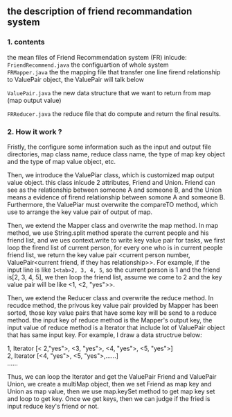 ## the description of friend recommandation system

### 1. contents
the mean files of Friend Recommendation system (FR) inlcude:<br>
`FriendRecommend.java` the configuartion of whole system<br>
`FRMapper.java` the the mapping file that transfer one line firend relationship to ValuePair object, the ValuePair will talk below<br>

`ValuePair.java` the new data structure that we want to return from map (map output value)<br>

`FRReducer.java` the reduce file that do compute and return the final results.<br>


### 2. How it work ?



Fristly, the configure some information such as the input and output file directories, map class name, reduce class name, the type of map key object and the type of map value object, etc.<br>


Then, we introduce the ValuePiar class, which is customized map output value object. this class inlcude 2 attributes, Friend and Union. Friend can see as the relationship between someone A and someone B, and the Union means a evidence of firend relationship between somone A and someone B. Furthermore, the ValuePiar must overwrite the compareTO method, which use to arrange the key value pair of output of map. <br>


Then, we extend the Mapper class and overwrite the map method. In map method, we use String.split method sperate the current people and his friend list, and we ues context.write to write  key value pair for tasks, we first loop the firend list of current person, for every one who is in current people friend list, we return the key value pair <current person number, ValuePair<current friend, if they has relationship>>. For example, if the input line is like `1<tab>2, 3, 4, 5`, so the current person is 1 and the friend is[2, 3, 4, 5], we then loop the friend list, assume we come to 2 and the key value pair will be like <1, <2, "yes">>.<br>


Then, we extend the Reducer class and overwrite the reduce method. In recudce method, the privous key value pair provided by Mapper has been sorted, those key value pairs that have some key will be send to a reduce method. the input key of reduce method is the Mapper's output key, the input value of reduce method is a Iterator that include lot of ValuePair object that has same input key. For example, I draw a data structrue below:<br>

1, Iterator [< 2,"yes">, <3, "yes">, <4, "yes">, <5, "yes">]<br>
2, Iterator [<4, "yes">, <5, "yes">,......]<br>
......<br>

Thus, we can loop the Iterator and get the ValuePair Friend and ValuePair Union, we create a multiMap object, then we set Friend as map key and Union as map value, then we use map.keySet method to get map key set and loop to get key. Once we get keys, then we can judge if the fried is input reduce key's friend or not.













